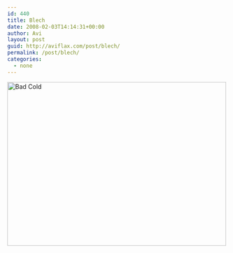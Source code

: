 ```yaml
---
id: 440
title: Blech
date: 2008-02-03T14:14:31+00:00
author: Avi
layout: post
guid: http://aviflax.com/post/blech/
permalink: /post/blech/
categories:
  - none
---
```

[<img src="http://farm3.static.flickr.com/2418/2239814850_247f3134c7.jpg" width="500" height="375" alt="Bad Cold" />](http://www.flickr.com/photos/avi4now/2239814850/ "Bad Cold by aviandelina, on Flickr")